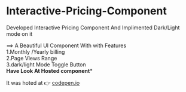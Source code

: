 # Interactive-Pricing-Component
Developed Interactive Pricing Component And Implimented Dark/Light mode on it

==> A Beautiful UI Component With with Features
<br>
1.Monthly /Yearly billing 
<br>
2.Page Views Range
<br>
3.dark/light Mode Toggle Button 
<br>
 **Have Look At Hosted component***
 <br>
 

   It was hoted at 👉
    [codepen.io](https://codepen.io/babajankhanp/full/QWmKdLO)
